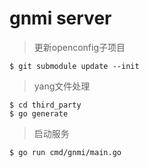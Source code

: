 # gnmi server

> 更新openconfig子项目

```
$ git submodule update --init
```

> yang文件处理

```
$ cd third_party
$ go generate
```

> 启动服务

```
$ go run cmd/gnmi/main.go
```